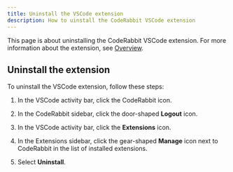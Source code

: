 ```yaml
---
title: Uninstall the VSCode extension
description: How to uinstall the CodeRabbit VSCode extension
---
```


This page is about uninstalling the CodeRabbit VSCode extension. For more information about the extension, see
[Overview](/guides/about-vscode).

## Uninstall the extension

To uninstall the VSCode extension, follow these steps:

1. In the VSCode activity bar, click the CodeRabbit icon.

1. In the CodeRabbit sidebar, click the door-shaped **Logout** icon.

1. In the VSCode activity bar, click the **Extensions** icon.

1. In the Extensions sidebar, click the gear-shaped **Manage** icon next to CodeRabbit in the list of installed extensions.

1. Select **Uninstall**.
